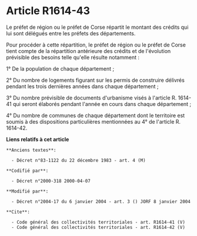 # Article R1614-43

Le préfet de région ou le préfet de Corse répartit le montant des crédits qui lui sont délégués entre les préfets des
départements. 

Pour procéder à cette répartition, le préfet de région ou le préfet de Corse tient compte de la répartition antérieure des
crédits et de l'évolution prévisible des besoins telle qu'elle résulte notamment : 

1° De la population de chaque département ; 

2° Du nombre de logements figurant sur les permis de construire délivrés pendant les trois dernières années dans chaque
département ; 

3° Du nombre prévisible de documents d'urbanisme visés à l'article R. 1614-41 qui seront élaborés pendant l'année en cours
dans chaque département ; 

4° Du nombre de communes de chaque département dont le territoire est soumis à des dispositions particulières mentionnées au
4° de l'article R. 1614-42.

**Liens relatifs à cet article**

	**Anciens textes**:

	  - Décret n°83-1122 du 22 décembre 1983 - art. 4 (M)

	**Codifié par**:

	  - Décret n°2000-318 2000-04-07

	**Modifié par**:

	  - Décret n°2004-17 du 6 janvier 2004 - art. 3 () JORF 8 janvier 2004

	**Cite**:

	  - Code général des collectivités territoriales - art. R1614-41 (V)
	  - Code général des collectivités territoriales - art. R1614-42 (V)
